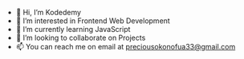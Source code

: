 - 👋 Hi, I’m Kodedemy
- 👀 I’m interested in Frontend Web Development
- 🌱 I’m currently learning JavaScript
- 💞️ I’m looking to collaborate on Projects
- 📫 You can reach me on email at preciousokonofua33@gmail.com

<!---
Kodedemy/Kodedemy is a ✨ special ✨ repository because its `README.md` (this file) appears on your GitHub profile.
You can click the Preview link to take a look at your changes.
--->
